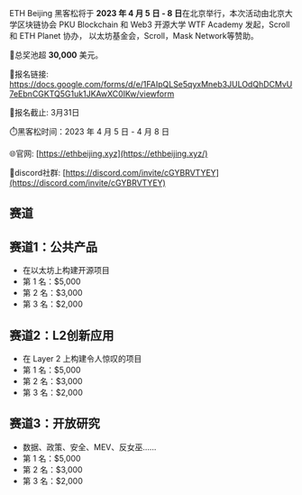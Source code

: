 
ETH Beijing 黑客松将于 **2023 年 4 月 5 日 - 8 日**在北京举行，本次活动由北京大学区块链协会 PKU Blockchain 和 Web3 开源大学 WTF Academy 发起，Scroll 和 ETH Planet 协办， 以太坊基金会，Scroll，Mask Network等赞助。


💸总奖池超 **30,000** 美元。

🔗报名链接: https://docs.google.com/forms/d/e/1FAIpQLSe5qyxMneb3JULOdQhDCMvU7eEbnCGKTQ5G1uk1JKAwXC0IKw/viewform

🙋报名截止: 3月31日

⏱️黑客松时间：2023 年 4 月 5 日 - 4 月 8 日

🌐官网: [https://ethbeijing.xyz](https://ethbeijing.xyz/)

🌆discord社群: [https://discord.com/invite/cGYBRVTYEY](https://discord.com/invite/cGYBRVTYEY)


## 赛道

## 赛道1：公共产品
- 在以太坊上构建开源项目
- 第 1 名：$5,000
- 第 2 名：$3,000
- 第 3 名：$2,000

## 赛道2：L2创新应用
- 在 Layer 2 上构建令人惊叹的项目
- 第 1 名：$5,000
- 第 2 名：$3,000
- 第 3 名：$2,000

## 赛道3：开放研究
- 数据、政策、安全、MEV、反女巫……
- 第 1 名：$5,000
- 第 2 名：$3,000
- 第 3 名：$2,000